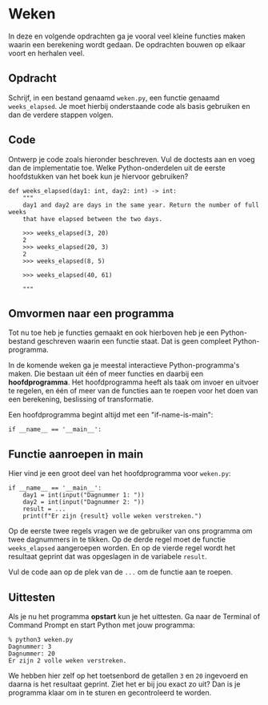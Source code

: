 # Weken

In deze en volgende opdrachten ga je vooral veel kleine functies maken waarin een berekening wordt gedaan. De opdrachten bouwen op elkaar voort en herhalen veel.

## Opdracht

Schrijf, in een bestand genaamd `weken.py`, een functie genaamd `weeks_elapsed`. Je moet hierbij onderstaande code als basis gebruiken en dan de verdere stappen volgen.

## Code

Ontwerp je code zoals hieronder beschreven. Vul de doctests aan en voeg dan de implementatie toe. Welke Python-onderdelen uit de eerste hoofdstukken van het boek kun je hiervoor gebruiken?

    def weeks_elapsed(day1: int, day2: int) -> int:
        """
        day1 and day2 are days in the same year. Return the number of full weeks
        that have elapsed between the two days.

        >>> weeks_elapsed(3, 20)
        2
        >>> weeks_elapsed(20, 3)
        2
        >>> weeks_elapsed(8, 5)

        >>> weeks_elapsed(40, 61)

        """

## Omvormen naar een programma

Tot nu toe heb je functies gemaakt en ook hierboven heb je een Python-bestand geschreven waarin een functie staat. Dat is geen compleet Python-programma.

In de komende weken ga je meestal interactieve Python-programma's maken. Die bestaan uit één of meer functies en daarbij een **hoofdprogramma**. Het hoofdprogramma heeft als taak om invoer en uitvoer te regelen, en één of meer van de functies aan te roepen voor het doen van een berekening, beslissing of transformatie.

Een hoofdprogramma begint altijd met een "if-name-is-main":

    if __name__ == '__main__':

## Functie aanroepen in main

Hier vind je een groot deel van het hoofdprogramma voor `weken.py`:

    if __name__ == '__main__':
        day1 = int(input("Dagnummer 1: "))
        day2 = int(input("Dagnummer 2: "))
        result = ...
        print(f"Er zijn {result} volle weken verstreken.")

Op de eerste twee regels vragen we de gebruiker van ons programma om twee dagnummers in te tikken. Op de derde regel moet de functie `weeks_elapsed` aangeroepen worden. En op de vierde regel wordt het resultaat geprint dat was opgeslagen in de variabele `result`.

Vul de code aan op de plek van de `...` om de functie aan te roepen.

## Uittesten

Als je nu het programma **opstart** kun je het uittesten. Ga naar de Terminal of Command Prompt en start Python met jouw programma:

    % python3 weken.py
    Dagnummer: 3
    Dagnummer: 20
    Er zijn 2 volle weken verstreken.

We hebben hier zelf op het toetsenbord de getallen `3` en `20` ingevoerd en daarna is het resultaat geprint. Ziet het er bij jou exact zo uit? Dan is je programma klaar om in te sturen en gecontroleerd te worden.
